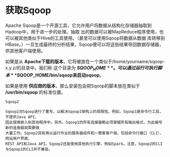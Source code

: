 获取Sqoop
================================================================================
Apache Sqoop是一个开源工具，它允许用户将数据从结构化存储器抽取到Hadoop中，用于进一步的处理。抽取
出的数据可以被MapReduce程序使用，也可以被其他类似于Hive的工具使用。（甚至可以使用Sqoop将数据从数据
库转移到HBase。）一旦生成最终的分析结果，Sqoop便可以将这些结果导回数据存储器，供其他客户端使用。

如果是从 **Apache下载的版本**，它将被放在一个类似于/home/yourname/sqoop-x.y.z/的目录中。我们称
这个目录为 **$SQOOP_HOME**。可以通过运行可执行脚本 **$SQOOP_HOME/bin/sqoop来启动sqoop**。

如果是使用 **供应商的版本**，那么安装包会把Sqoop的脚本放在类似于 **/usr/bin/sqoop** 的标准位置。
```
Sqoop2

Sqoop2对Sqoop进行了重写，以解决Sqoop1架构上的局限性。例如，Sqoop1是命令行工具，不提供Java API，
因此很难嵌入到其他程序中。另外，Sqoop1的所有连接器都必须掌握所有输出格式，为此编写新的连接器就需要做
大量工作。Sqoop2具有用以运行作业的服务器组件和一整套客户端，包括命令行接口（CLI）、网站用户界面、
REST API和Java API。Sqoop2还能使用其他执行引擎，例如Spark。注意，Sqoop2的CLI与Sqoop1的CLI并不兼容。


```
